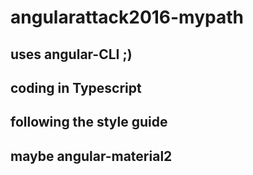 # angularattack2016-mypath

## uses angular-CLI ;)
## coding in Typescript
## following the style guide
## maybe angular-material2
